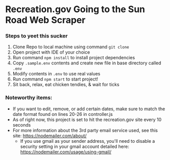 # Recreation.gov Going to the Sun Road Web Scraper

### Steps to yeet this sucker

1. Clone Repo to local machine using command `git clone`
2. Open project with IDE of your choice
3. Run command `npm install` to install project dependencies
4. Copy `.sample.env` contents and create new file in base directory called `.env`
5. Modify contents in `.env` to use real values
6. Run command `npm start` to start project!
7. Sit back, relax, eat chicken tendies, & wait for ticks

### Noteworthy items: 
- If you want to edit, remove, or add certain dates, make sure to match the date format found on lines 20-26 in controller.js
- As of right now, this project is set to hit the recreation.gov site every 10 seconds
- For more information about the 3rd party email service used, see this site: https://nodemailer.com/about/
   - If you use gmail as your sender address, you'll need to disable a security setting in your gmail account detailed here: https://nodemailer.com/usage/using-gmail/
